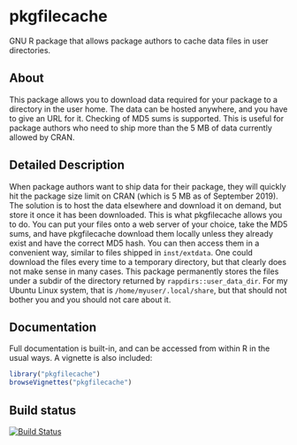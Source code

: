 # pkgfilecache
GNU R package that allows package authors to cache data files in user directories.

## About

This package allows you to download data required for your package to a directory in the user home. The data can be hosted anywhere, and you have to give an URL for it. Checking of MD5 sums is supported. This is useful for package authors who need to ship more than the 5 MB of data currently allowed by CRAN.

## Detailed Description

When package authors want to ship data for their package, they will quickly hit the package size limit on CRAN (which is 5 MB as of September 2019). The solution is to host the data elsewhere and download it on demand, but store it once it has been downloaded. This is what pkgfilecache allows you to do. You can put your files onto a web server of your choice, take the MD5 sums, and have pkgfilecache download them locally unless they already exist and have the correct MD5 hash. You can then access them in a convenient way, similar to files shipped in `inst/extdata`. One could download the files every time to a temporary directory, but that clearly does not make sense in many cases. This package permanently stores the files under a subdir of the directory returned by `rappdirs::user_data_dir`. For my Ubuntu Linux system, that is `/home/myuser/.local/share`, but that should not bother you and you should not care about it.

## Documentation

Full documentation is built-in, and can be accessed from within R in the usual ways. A vignette is also included:

```r
library("pkgfilecache")
browseVignettes("pkgfilecache")
```
 

## Build status

[![Build Status](https://travis-ci.org/dfsp-spirit/nitools.svg?branch=master)](https://travis-ci.org/dfsp-spirit/nitools)
